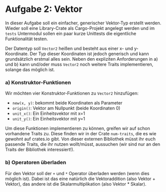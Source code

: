 Aufgabe 2: Vektor
=================

In dieser Aufgabe soll ein einfacher, generischer Vektor-Typ erstellt werden.
Wieder soll eine Library-Crate als Cargo-Projekt angelegt werden und im `tests`
Untermodul sollen ein paar kurze Unittests die eigentliche Funktionalität
testen.

Der Datentyp soll `Vector2` heißen und besteht aus einer x- und y-Koordinate.
Der Typ dieser Koordinaten ist jedoch generisch und kann grundsätzlich erstmal
alles sein. Neben den expliziten Anforderungen in a) und b) kann und/oder
muss `Vector2` noch weitere Traits implementieren, solange das möglich ist.


### a) Konstruktor-Funktionen

Wir möchten vier Konstruktor-Funktionen zu `Vector2` hinzufügen:

- `new(x, y)`: bekommt beide Koordinaten als Parameter
- `origin()`: Vektor am Nullpunkt (beide Koordinaten 0)
- `unit_x()`: Ein Einheitsvektor mit x=1
- `unit_y()`: Ein Einheitsvektor mit y=1

Um diese Funktionen implementieren zu können, greifen wir auf schon vorhandene
Traits zu. Diese finden wir in der Crate `num-traits`, die es wie gewohnt auf
crates.io gibt. Von dieser externen Bibliothek müsst ihr euch passende Traits,
die ihr nutzen wollt/müsst, aussuchen (wir sind nur an den Traits der
Bibliothek interessiert!).


### b) Operatoren überladen

Für den Vektor soll der `+` und `*` Operator überladen werden (wenn dies
möglich ist).
Dabei ist das eine natürlich die Vektoraddition (also Vektor + Vektor), das
andere ist die Skalarmultiplikation (also Vektor * Skalar).
